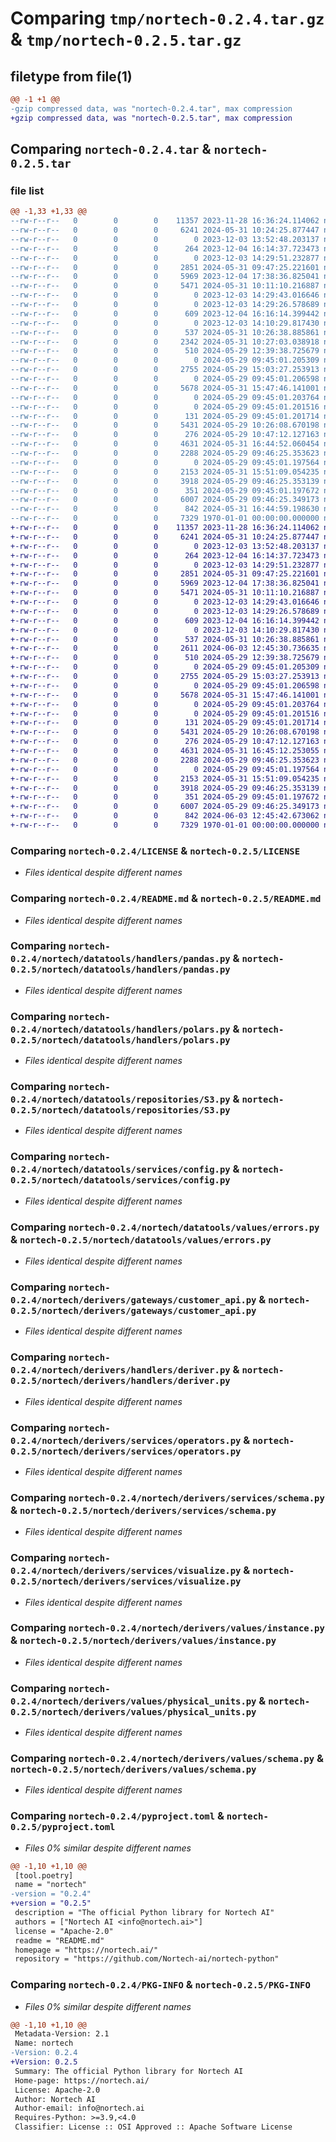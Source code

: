# Comparing `tmp/nortech-0.2.4.tar.gz` & `tmp/nortech-0.2.5.tar.gz`

## filetype from file(1)

```diff
@@ -1 +1 @@
-gzip compressed data, was "nortech-0.2.4.tar", max compression
+gzip compressed data, was "nortech-0.2.5.tar", max compression
```

## Comparing `nortech-0.2.4.tar` & `nortech-0.2.5.tar`

### file list

```diff
@@ -1,33 +1,33 @@
--rw-r--r--   0        0        0    11357 2023-11-28 16:36:24.114062 nortech-0.2.4/LICENSE
--rw-r--r--   0        0        0     6241 2024-05-31 10:24:25.877447 nortech-0.2.4/README.md
--rw-r--r--   0        0        0        0 2023-12-03 13:52:48.203137 nortech-0.2.4/nortech/__init__.py
--rw-r--r--   0        0        0      264 2023-12-04 16:14:37.723473 nortech-0.2.4/nortech/datatools/__init__.py
--rw-r--r--   0        0        0        0 2023-12-03 14:29:51.232877 nortech-0.2.4/nortech/datatools/handlers/__init__.py
--rw-r--r--   0        0        0     2851 2024-05-31 09:47:25.221601 nortech-0.2.4/nortech/datatools/handlers/pandas.py
--rw-r--r--   0        0        0     5969 2023-12-04 17:38:36.825041 nortech-0.2.4/nortech/datatools/handlers/polars.py
--rw-r--r--   0        0        0     5471 2024-05-31 10:11:10.216887 nortech-0.2.4/nortech/datatools/repositories/S3.py
--rw-r--r--   0        0        0        0 2023-12-03 14:29:43.016646 nortech-0.2.4/nortech/datatools/repositories/__init__.py
--rw-r--r--   0        0        0        0 2023-12-03 14:29:26.578689 nortech-0.2.4/nortech/datatools/services/__init__.py
--rw-r--r--   0        0        0      609 2023-12-04 16:16:14.399442 nortech-0.2.4/nortech/datatools/services/config.py
--rw-r--r--   0        0        0        0 2023-12-03 14:10:29.817430 nortech-0.2.4/nortech/datatools/values/__init__.py
--rw-r--r--   0        0        0      537 2024-05-31 10:26:38.885861 nortech-0.2.4/nortech/datatools/values/errors.py
--rw-r--r--   0        0        0     2342 2024-05-31 10:27:03.038918 nortech-0.2.4/nortech/datatools/values/signals.py
--rw-r--r--   0        0        0      510 2024-05-29 12:39:38.725679 nortech-0.2.4/nortech/derivers/__init__.py
--rw-r--r--   0        0        0        0 2024-05-29 09:45:01.205309 nortech-0.2.4/nortech/derivers/gateways/__init__.py
--rw-r--r--   0        0        0     2755 2024-05-29 15:03:27.253913 nortech-0.2.4/nortech/derivers/gateways/customer_api.py
--rw-r--r--   0        0        0        0 2024-05-29 09:45:01.206598 nortech-0.2.4/nortech/derivers/handlers/__init__.py
--rw-r--r--   0        0        0     5678 2024-05-31 15:47:46.141001 nortech-0.2.4/nortech/derivers/handlers/deriver.py
--rw-r--r--   0        0        0        0 2024-05-29 09:45:01.203764 nortech-0.2.4/nortech/derivers/repositories/__init__.py
--rw-r--r--   0        0        0        0 2024-05-29 09:45:01.201516 nortech-0.2.4/nortech/derivers/services/__init__.py
--rw-r--r--   0        0        0      131 2024-05-29 09:45:01.201714 nortech-0.2.4/nortech/derivers/services/logger.py
--rw-r--r--   0        0        0     5431 2024-05-29 10:26:08.670198 nortech-0.2.4/nortech/derivers/services/operators.py
--rw-r--r--   0        0        0      276 2024-05-29 10:47:12.127163 nortech-0.2.4/nortech/derivers/services/physical_units.py
--rw-r--r--   0        0        0     4631 2024-05-31 16:44:52.060454 nortech-0.2.4/nortech/derivers/services/schema.py
--rw-r--r--   0        0        0     2288 2024-05-29 09:46:25.353623 nortech-0.2.4/nortech/derivers/services/visualize.py
--rw-r--r--   0        0        0        0 2024-05-29 09:45:01.197564 nortech-0.2.4/nortech/derivers/values/__init__.py
--rw-r--r--   0        0        0     2153 2024-05-31 15:51:09.054235 nortech-0.2.4/nortech/derivers/values/instance.py
--rw-r--r--   0        0        0     3918 2024-05-29 09:46:25.353139 nortech-0.2.4/nortech/derivers/values/physical_units.py
--rw-r--r--   0        0        0      351 2024-05-29 09:45:01.197672 nortech-0.2.4/nortech/derivers/values/physical_units_schema.py
--rw-r--r--   0        0        0     6007 2024-05-29 09:46:25.349173 nortech-0.2.4/nortech/derivers/values/schema.py
--rw-r--r--   0        0        0      842 2024-05-31 16:44:59.198630 nortech-0.2.4/pyproject.toml
--rw-r--r--   0        0        0     7329 1970-01-01 00:00:00.000000 nortech-0.2.4/PKG-INFO
+-rw-r--r--   0        0        0    11357 2023-11-28 16:36:24.114062 nortech-0.2.5/LICENSE
+-rw-r--r--   0        0        0     6241 2024-05-31 10:24:25.877447 nortech-0.2.5/README.md
+-rw-r--r--   0        0        0        0 2023-12-03 13:52:48.203137 nortech-0.2.5/nortech/__init__.py
+-rw-r--r--   0        0        0      264 2023-12-04 16:14:37.723473 nortech-0.2.5/nortech/datatools/__init__.py
+-rw-r--r--   0        0        0        0 2023-12-03 14:29:51.232877 nortech-0.2.5/nortech/datatools/handlers/__init__.py
+-rw-r--r--   0        0        0     2851 2024-05-31 09:47:25.221601 nortech-0.2.5/nortech/datatools/handlers/pandas.py
+-rw-r--r--   0        0        0     5969 2023-12-04 17:38:36.825041 nortech-0.2.5/nortech/datatools/handlers/polars.py
+-rw-r--r--   0        0        0     5471 2024-05-31 10:11:10.216887 nortech-0.2.5/nortech/datatools/repositories/S3.py
+-rw-r--r--   0        0        0        0 2023-12-03 14:29:43.016646 nortech-0.2.5/nortech/datatools/repositories/__init__.py
+-rw-r--r--   0        0        0        0 2023-12-03 14:29:26.578689 nortech-0.2.5/nortech/datatools/services/__init__.py
+-rw-r--r--   0        0        0      609 2023-12-04 16:16:14.399442 nortech-0.2.5/nortech/datatools/services/config.py
+-rw-r--r--   0        0        0        0 2023-12-03 14:10:29.817430 nortech-0.2.5/nortech/datatools/values/__init__.py
+-rw-r--r--   0        0        0      537 2024-05-31 10:26:38.885861 nortech-0.2.5/nortech/datatools/values/errors.py
+-rw-r--r--   0        0        0     2611 2024-06-03 12:45:30.736635 nortech-0.2.5/nortech/datatools/values/signals.py
+-rw-r--r--   0        0        0      510 2024-05-29 12:39:38.725679 nortech-0.2.5/nortech/derivers/__init__.py
+-rw-r--r--   0        0        0        0 2024-05-29 09:45:01.205309 nortech-0.2.5/nortech/derivers/gateways/__init__.py
+-rw-r--r--   0        0        0     2755 2024-05-29 15:03:27.253913 nortech-0.2.5/nortech/derivers/gateways/customer_api.py
+-rw-r--r--   0        0        0        0 2024-05-29 09:45:01.206598 nortech-0.2.5/nortech/derivers/handlers/__init__.py
+-rw-r--r--   0        0        0     5678 2024-05-31 15:47:46.141001 nortech-0.2.5/nortech/derivers/handlers/deriver.py
+-rw-r--r--   0        0        0        0 2024-05-29 09:45:01.203764 nortech-0.2.5/nortech/derivers/repositories/__init__.py
+-rw-r--r--   0        0        0        0 2024-05-29 09:45:01.201516 nortech-0.2.5/nortech/derivers/services/__init__.py
+-rw-r--r--   0        0        0      131 2024-05-29 09:45:01.201714 nortech-0.2.5/nortech/derivers/services/logger.py
+-rw-r--r--   0        0        0     5431 2024-05-29 10:26:08.670198 nortech-0.2.5/nortech/derivers/services/operators.py
+-rw-r--r--   0        0        0      276 2024-05-29 10:47:12.127163 nortech-0.2.5/nortech/derivers/services/physical_units.py
+-rw-r--r--   0        0        0     4631 2024-05-31 16:45:12.253055 nortech-0.2.5/nortech/derivers/services/schema.py
+-rw-r--r--   0        0        0     2288 2024-05-29 09:46:25.353623 nortech-0.2.5/nortech/derivers/services/visualize.py
+-rw-r--r--   0        0        0        0 2024-05-29 09:45:01.197564 nortech-0.2.5/nortech/derivers/values/__init__.py
+-rw-r--r--   0        0        0     2153 2024-05-31 15:51:09.054235 nortech-0.2.5/nortech/derivers/values/instance.py
+-rw-r--r--   0        0        0     3918 2024-05-29 09:46:25.353139 nortech-0.2.5/nortech/derivers/values/physical_units.py
+-rw-r--r--   0        0        0      351 2024-05-29 09:45:01.197672 nortech-0.2.5/nortech/derivers/values/physical_units_schema.py
+-rw-r--r--   0        0        0     6007 2024-05-29 09:46:25.349173 nortech-0.2.5/nortech/derivers/values/schema.py
+-rw-r--r--   0        0        0      842 2024-06-03 12:45:42.673062 nortech-0.2.5/pyproject.toml
+-rw-r--r--   0        0        0     7329 1970-01-01 00:00:00.000000 nortech-0.2.5/PKG-INFO
```

### Comparing `nortech-0.2.4/LICENSE` & `nortech-0.2.5/LICENSE`

 * *Files identical despite different names*

### Comparing `nortech-0.2.4/README.md` & `nortech-0.2.5/README.md`

 * *Files identical despite different names*

### Comparing `nortech-0.2.4/nortech/datatools/handlers/pandas.py` & `nortech-0.2.5/nortech/datatools/handlers/pandas.py`

 * *Files identical despite different names*

### Comparing `nortech-0.2.4/nortech/datatools/handlers/polars.py` & `nortech-0.2.5/nortech/datatools/handlers/polars.py`

 * *Files identical despite different names*

### Comparing `nortech-0.2.4/nortech/datatools/repositories/S3.py` & `nortech-0.2.5/nortech/datatools/repositories/S3.py`

 * *Files identical despite different names*

### Comparing `nortech-0.2.4/nortech/datatools/services/config.py` & `nortech-0.2.5/nortech/datatools/services/config.py`

 * *Files identical despite different names*

### Comparing `nortech-0.2.4/nortech/datatools/values/errors.py` & `nortech-0.2.5/nortech/datatools/values/errors.py`

 * *Files identical despite different names*

### Comparing `nortech-0.2.4/nortech/derivers/gateways/customer_api.py` & `nortech-0.2.5/nortech/derivers/gateways/customer_api.py`

 * *Files identical despite different names*

### Comparing `nortech-0.2.4/nortech/derivers/handlers/deriver.py` & `nortech-0.2.5/nortech/derivers/handlers/deriver.py`

 * *Files identical despite different names*

### Comparing `nortech-0.2.4/nortech/derivers/services/operators.py` & `nortech-0.2.5/nortech/derivers/services/operators.py`

 * *Files identical despite different names*

### Comparing `nortech-0.2.4/nortech/derivers/services/schema.py` & `nortech-0.2.5/nortech/derivers/services/schema.py`

 * *Files identical despite different names*

### Comparing `nortech-0.2.4/nortech/derivers/services/visualize.py` & `nortech-0.2.5/nortech/derivers/services/visualize.py`

 * *Files identical despite different names*

### Comparing `nortech-0.2.4/nortech/derivers/values/instance.py` & `nortech-0.2.5/nortech/derivers/values/instance.py`

 * *Files identical despite different names*

### Comparing `nortech-0.2.4/nortech/derivers/values/physical_units.py` & `nortech-0.2.5/nortech/derivers/values/physical_units.py`

 * *Files identical despite different names*

### Comparing `nortech-0.2.4/nortech/derivers/values/schema.py` & `nortech-0.2.5/nortech/derivers/values/schema.py`

 * *Files identical despite different names*

### Comparing `nortech-0.2.4/pyproject.toml` & `nortech-0.2.5/pyproject.toml`

 * *Files 0% similar despite different names*

```diff
@@ -1,10 +1,10 @@
 [tool.poetry]
 name = "nortech"
-version = "0.2.4"
+version = "0.2.5"
 description = "The official Python library for Nortech AI"
 authors = ["Nortech AI <info@nortech.ai>"]
 license = "Apache-2.0"
 readme = "README.md"
 homepage = "https://nortech.ai/"
 repository = "https://github.com/Nortech-ai/nortech-python"
```

### Comparing `nortech-0.2.4/PKG-INFO` & `nortech-0.2.5/PKG-INFO`

 * *Files 0% similar despite different names*

```diff
@@ -1,10 +1,10 @@
 Metadata-Version: 2.1
 Name: nortech
-Version: 0.2.4
+Version: 0.2.5
 Summary: The official Python library for Nortech AI
 Home-page: https://nortech.ai/
 License: Apache-2.0
 Author: Nortech AI
 Author-email: info@nortech.ai
 Requires-Python: >=3.9,<4.0
 Classifier: License :: OSI Approved :: Apache Software License
```

